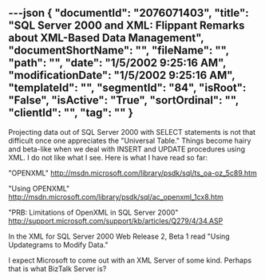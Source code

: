 ---json
{
  "documentId": "2076071403",
  "title": "SQL Server 2000 and XML: Flippant Remarks about XML-Based Data Management",
  "documentShortName": "",
  "fileName": "",
  "path": "",
  "date": "1/5/2002 9:25:16 AM",
  "modificationDate": "1/5/2002 9:25:16 AM",
  "templateId": "",
  "segmentId": "84",
  "isRoot": "False",
  "isActive": "True",
  "sortOrdinal": "",
  "clientId": "",
  "tag": ""
}
---

Projecting data out of SQL Server 2000 with SELECT statements is not that difficult once one appreciates the &quot;Universal Table.&quot; Things become hairy and beta-like when we deal with INSERT and UPDATE procedures using XML. I do not like what I see. Here is what I have read so far:

&quot;OPENXML&quot;
http://msdn.microsoft.com/library/psdk/sql/ts_oa-oz_5c89.htm

&quot;Using OPENXML&quot;
http://msdn.microsoft.com/library/psdk/sql/ac_openxml_1cx8.htm

&quot;PRB: Limitations of OpenXML in SQL Server 2000&quot;
http://support.microsoft.com/support/kb/articles/Q279/4/34.ASP

In the XML for SQL Server 2000 Web Release 2, Beta 1 read &quot;Using Updategrams to Modify Data.&quot;

I expect Microsoft to come out with an XML Server of some kind. Perhaps that is what BizTalk Server is?
